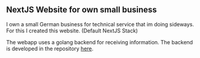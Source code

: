 ## NextJS Website for own small business
I own a small German business for technical service that im doing sideways.
For this I created this website.
(Default NextJS Stack)

The webapp uses a golang backend for receiving information. The backend is developed in the repository [here](https://github.com/zopnote/ledger-finance-server).